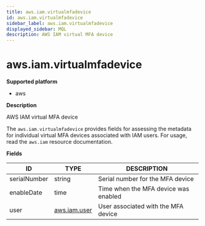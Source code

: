 ```yaml
---
title: aws.iam.virtualmfadevice
id: aws.iam.virtualmfadevice
sidebar_label: aws.iam.virtualmfadevice
displayed_sidebar: MQL
description: AWS IAM virtual MFA device
---
```


# aws.iam.virtualmfadevice

**Supported platform**

- aws

**Description**

AWS IAM virtual MFA device

The `aws.iam.virtualmfadevice` provides fields for assessing the metadata for individual virtual MFA devices associated with IAM users. For usage, read the `aws.iam` resource documentation.

**Fields**

| ID           | TYPE                            | DESCRIPTION                          |
| ------------ | ------------------------------- | ------------------------------------ |
| serialNumber | string                          | Serial number for the MFA device     |
| enableDate   | time                            | Time when the MFA device was enabled |
| user         | [aws.iam.user](aws.iam.user.md) | User associated with the MFA device  |
